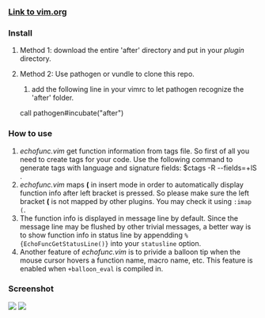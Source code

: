 ### [Link to vim.org](http://www.vim.org/scripts/script.php?script_id=1735)

### Install
1. Method 1: download the entire 'after' directory and put in your *plugin* directory.
1. Method 2: Use pathogen or vundle to clone this repo.
	1. add the following line in your vimrc to let pathogen recognize the 'after' folder.

	call pathogen#incubate("after")

### How to use
1. *echofunc.vim* get function information from tags file. So first of all you need to create tags for your code.
Use the following command to generate tags with language and signature fields:
$ctags -R --fields=+lS .
1. *echofunc.vim* maps **(** in insert mode in order to automatically display function info after left bracket is pressed. So please make sure the left bracket **(** is not mapped by other plugins. You may check it using `:imap (`.
1. The function info is displayed in message line by default. Since the message line may be flushed by other trivial messages, a better way is to show function info in status line by appendding `%{EchoFuncGetStatusLine()}` into your `statusline` option. 
1. Another feature of *echofunc.vim* is to privide a balloon tip when the mouse cursor hovers a function name, macro name, etc. This feature is enabled when `+balloon_eval` is compiled in.

### Screenshot
![](https://sites.google.com/site/mbbill/echofunc_demo1.png)
![](https://sites.google.com/site/mbbill/echofunc_demo2.png)

